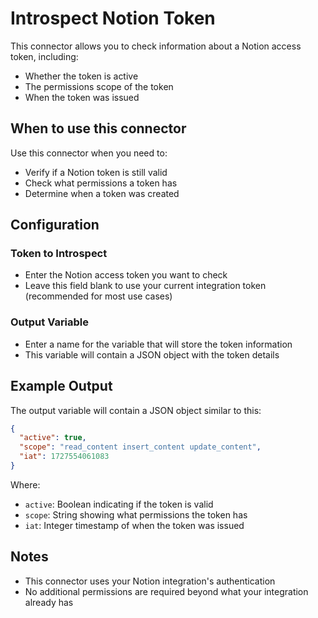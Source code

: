 # Introspect Notion Token

This connector allows you to check information about a Notion access token, including:
- Whether the token is active
- The permissions scope of the token
- When the token was issued

## When to use this connector

Use this connector when you need to:
- Verify if a Notion token is still valid
- Check what permissions a token has
- Determine when a token was created

## Configuration

### Token to Introspect
- Enter the Notion access token you want to check
- Leave this field blank to use your current integration token (recommended for most use cases)

### Output Variable
- Enter a name for the variable that will store the token information
- This variable will contain a JSON object with the token details

## Example Output

The output variable will contain a JSON object similar to this:

```json
{
  "active": true,
  "scope": "read_content insert_content update_content",
  "iat": 1727554061083
}
```

Where:
- `active`: Boolean indicating if the token is valid
- `scope`: String showing what permissions the token has
- `iat`: Integer timestamp of when the token was issued

## Notes

- This connector uses your Notion integration's authentication
- No additional permissions are required beyond what your integration already has